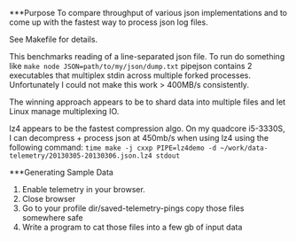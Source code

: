 ***Purpose
 To compare throughput of various json implementations and to come up with the fastest way to process json log files.

See Makefile for details.

This benchmarks reading of a line-separated json file. To run do something like
`
make node JSON=path/to/my/json/dump.txt
`
pipejson contains 2 executables that multiplex stdin across multiple forked processes. Unfortunately I could not make this work > 400MB/s consistently. 

The winning approach appears to be to shard data into multiple files and let Linux manage multiplexing IO.

lz4 appears to be the fastest compression algo. On my quadcore i5-3330S, I can decompress + process json at 450mb/s when using lz4 using the following command:
`
time make -j cxxp PIPE=lz4demo -d ~/work/data-telemetry/20130305-20130306.json.lz4 stdout
`

***Generating Sample Data

1. Enable telemetry in your browser.
2. Close browser
3. Go to your profile dir/saved-telemetry-pings copy those files somewhere safe
4. Write a program to cat those files into a few gb of input data
